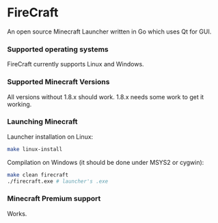 # FireCraft
An open source Minecraft Launcher written in Go which uses Qt for GUI. 

### Supported operating systems
FireCraft currently supports Linux and Windows.

### Supported Minecraft Versions
All versions without 1.8.x should work. 1.8.x needs some work to get it working.

### Launching Minecraft
Launcher installation on Linux:
```sh
make linux-install
```

Compilation on Windows (it should be done under MSYS2 or cygwin):
```sh
make clean firecraft
./firecraft.exe # launcher's .exe
```

### Minecraft Premium support
Works.
